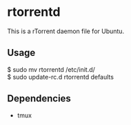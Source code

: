 rtorrentd
=========

<p>This is a rTorrent daemon file for Ubuntu.</p>

<h2>Usage</h2>
<p>
$ sudo mv rtorrentd /etc/init.d/<br/>
$ sudo update-rc.d rtorrentd defaults<br/>
</p>

<h2>Dependencies</h2>
<ul>
  <li>tmux</li>
</ul>
